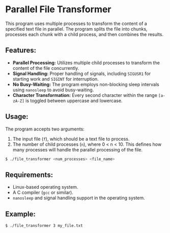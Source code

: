 # Parallel File Transformer

This program uses multiple processes to transform the content of a specified text file in parallel. The program splits the file into chunks, processes each chunk with a child process, and then combines the results.

## Features:
- **Parallel Processing:** Utilizes multiple child processes to transform the content of the file concurrently.
- **Signal Handling:** Proper handling of signals, including `SIGUSR1` for starting work and `SIGINT` for interruption.
- **No Busy-Waiting:** The program employs non-blocking sleep intervals using `nanosleep` to avoid busy-waiting.
- **Character Transformation:** Every second character within the range `[a-zA-Z]` is toggled between uppercase and lowercase.

## Usage:
The program accepts two arguments:
1. The input file (`f`), which should be a text file to process.
2. The number of child processes (`n`), where 0 < n < 10. This defines how many processes will handle the parallel processing of the file.

```bash
$ ./file_transformer <num_processes> <file_name>
```

## Requirements:
- Linux-based operating system.
- A C compiler (`gcc` or similar).
- `nanosleep` and signal handling support in the operating system.

## Example:
```bash
$ ./file_transformer 3 my_file.txt
